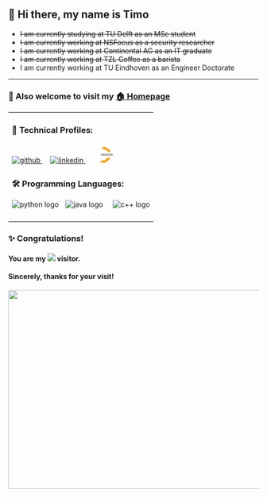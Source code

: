 ## :wave: Hi there, my name is Timo

- ~~I am currently studying at TU Delft as an MSc student~~
- ~~I am currently working at NSFocus as a security researcher~~
- ~~I am currently working at Continental AG as an IT graduate~~
- ~~I am currently working at TZL Coffee as a barista~~
- I am currently working at TU Eindhoven as an Engineer Doctorate

---

### :pushpin: Also welcome to visit my [🏠 Homepage](https://timo9madrid7.github.io/)

<table style="width:100%; table-layout:fixed;">
  <tr>
    <td>
      <h3>🚀 Technical Profiles:</h3>
      <a href="https://github.com/Timo9Madrid7" style="margin-right: 16px;">
        <img src="https://www.svgrepo.com/download/475654/github-color.svg" width="40" height="40" alt="github" />
      </a>
      <a href="https://www.linkedin.com/in/yuhangt1an" style="margin-right: 16px;">
        <img src="https://upload.wikimedia.org/wikipedia/commons/8/81/LinkedIn_icon.svg" width="40" height="40" alt="linkedin" />
      </a>
      <a href="https://leetcode.com/u/Timo9Madrid7">
        <img src="https://raw.githubusercontent.com/teamedwardforever/Readme-Generator/71f25dd8b98329b168142a6b782a107b75eab178/svg/Social/leet-code.svg" width="40" height="40" alt="leetcode" />
      </a>
    </td>
  </tr>
  <tr>
    <td>
      <h3>🛠️ Programming Languages:</h3>
      <img src="https://cdn.jsdelivr.net/gh/devicons/devicon/icons/python/python-original.svg" height="40" alt="python logo" style="display:inline-block; margin-right: 10px;" />
      <img src="https://cdn.jsdelivr.net/gh/devicons/devicon/icons/java/java-original.svg" height="40" alt="java logo" style="display:inline-block; margin-right: 16px;" />
      <img src="https://cdn.jsdelivr.net/gh/devicons/devicon@latest/icons/cplusplus/cplusplus-original.svg" height="40" alt="c++ logo" style="display:inline-block;" />
    </td>
  </tr>
</table>

### ✨ Congratulations!

#### You are my ![](https://komarev.com/ghpvc/?username=Timo9Madrid7&style=plastic) visitor.

#### Sincerely, thanks for your visit!

<div align="left">
  <img height="400" width="800" src="https://github.com/Timo9Madrid7/Timo9Madrid7/blob/main/background.png?raw=true"  />
</div>
